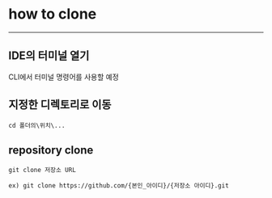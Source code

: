 # how to clone

***

## IDE의 터미널 열기
CLI에서 터미널 명령어를 사용할 예정

## 지정한 디렉토리로 이동

```
cd 폴더의\위치\...
```

## repository clone

```
git clone 저장소 URL

ex) git clone https://github.com/{본인_아이디}/{저장소 아이디}.git
```


